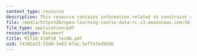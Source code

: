 ```yaml
---
content_type: resource
description: This resource contains information related to constraint satisfaction.
file: /media/https%3A/open-learning-course-data-rc.s3.amazonaws.com/16-410-principles-of-autonomy-and-decision-making-fall-2010/7434ba1355d03e83bfac5effa7edd1d0_MIT16_410F10_lec06.pdf
file_type: application/pdf
resourcetype: Document
title: MIT16_410F10_lec06.pdf
uid: 7434ba13-55d0-3e83-bfac-5effa7edd1d0
---
```

